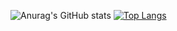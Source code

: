 ![Anurag's GitHub stats](https://github-readme-stats.vercel.app/api?username=anuraghazra&count_private=true&theme=dark&show_icons=true)
[![Top Langs](https://github-readme-stats.vercel.app/api/top-langs/?username=anuraghazra&layout=compact)](https://github.com/anuraghazra/github-readme-stats)
